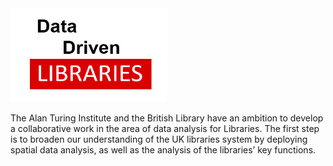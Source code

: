 <img src="media/DDL.jpg" width="250" height="150" />
<!-- ![London](media/DDL.jpg )-->
<!-- # Data-Driven Libraries -->

The Alan Turing Institute and the British Library have an ambition to develop a collaborative work in the area of data analysis for Libraries. The first step is to broaden our understanding of the UK libraries system by deploying spatial data analysis, as well as the analysis of the libraries’ key functions. 

